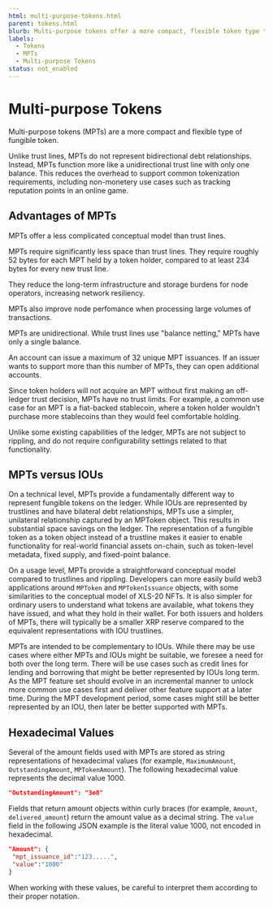 ```yaml
---
html: multi-purpose-tokens.html
parent: tokens.html
blurb: Multi-purpose tokens offer a more compact, flexible token type than trust lines.
labels:
  - Tokens
  - MPTs
  - Multi-purpose Tokens
status: not_enabled
---
```

# Multi-purpose Tokens

Multi-purpose tokens (MPTs) are a more compact and flexible type of fungible token.

Unlike trust lines, MPTs do not represent bidirectional debt relationships. Instead, MPTs function more like a unidirectional trust line with only one balance. This reduces the overhead to support common tokenization requirements, including non-monetery use cases such as tracking reputation points in an online game.

## Advantages of MPTs

MPTs offer a less complicated conceptual model than trust lines. 

MPTs require significantly less space than trust lines. They require roughly 52 bytes for each MPT held by a token holder, compared to at least 234 bytes for every new trust line.

They reduce the long-term infrastructure and storage burdens for node operators, increasing network resiliency.

MPTs also improve node perfomance when processing large volumes of transactions.

MPTs are unidirectional. While trust lines use "balance netting," MPTs have only a single balance.

An account can issue a maximum of 32 unique MPT issuances. If an issuer wants to support more than this number of MPTs, they can open additional accounts.

Since token holders will not acquire an MPT without first making an off-ledger trust decision, MPTs have no trust limits. For example, a common use case for an MPT is a fiat-backed stablecoin, where a token holder wouldn't purchase more stablecoins than they would feel comfortable holding.

Unlike some existing capabilities of the ledger, MPTs are not subject to rippling, and  do not require configurability settings related to that functionality.

## MPTs versus IOUs

On a technical level, MPTs provide a fundamentally different way to represent fungible tokens on the ledger.  While IOUs are represented by trustlines and have bilateral debt relationships, MPTs use a simpler, unilateral relationship captured by an MPToken object. This results in substantial space savings on the ledger. The representation of a fungible token as a token object instead of a trustline makes it easier to enable functionality for real-world financial assets on-chain, such as token-level metadata, fixed supply, and fixed-point balance.

On a usage level, MPTs provide a straightforward conceptual model compared to trustlines and rippling. Developers can more easily build web3 applications around `MPToken` and `MPTokenIssuance` objects, with some similarities to the conceptual model of XLS-20 NFTs.  It is also simpler for ordinary users to understand what tokens are available, what tokens they have issued, and what they hold in their wallet.  For both issuers and holders of MPTs, there will typically be a smaller XRP reserve compared to the equivalent representations with IOU trustlines.

MPTs are intended to be complementary to IOUs.  While there may be use cases where either MPTs and IOUs might be suitable, we foresee a need for both over the long term.  There will be use cases such as credit lines for lending and borrowing that might be better represented by IOUs long term.  As the MPT feature set should evolve in an incremental manner to unlock more common use cases first and deliver other feature support at a later time. During the MPT development period, some cases might still be better represented by an IOU, then later be better supported with MPTs.

## Hexadecimal Values

Several of the amount fields used with MPTs are stored as string representations of hexadecimal values (for example, `MaximumAmount`, `OutstandingAmount`, `MPTokenAmount`). The following hexadecimal value represents the decimal value 1000.

```json
"OutstandingAmount": "3e8"
```

Fields that return amount objects within curly braces (for example, `Amount`, `delivered_amount`) return the amount value as a decimal string. The `value` field in the following JSON example is the literal value 1000, not encoded in hexadecimal.

```json
"Amount": {
 "mpt_issuance_id":"123.....",
 "value":"1000"
}
```

When working with these values, be careful to interpret them according to their proper notation.
